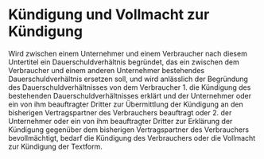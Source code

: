 # Kündigung und Vollmacht zur Kündigung

Wird zwischen einem Unternehmer und einem Verbraucher nach diesem Untertitel ein Dauerschuldverhältnis begründet, das ein zwischen dem Verbraucher und einem anderen Unternehmer bestehendes Dauerschuldverhältnis ersetzen soll, und wird anlässlich der Begründung des Dauerschuldverhältnisses von dem Verbraucher  1.
 die Kündigung des bestehenden Dauerschuldverhältnisses erklärt und der Unternehmer oder ein von ihm beauftragter Dritter zur Übermittlung der Kündigung an den bisherigen Vertragspartner des Verbrauchers beauftragt oder
 2.
 der Unternehmer oder ein von ihm beauftragter Dritter zur Erklärung der Kündigung gegenüber dem bisherigen Vertragspartner des Verbrauchers bevollmächtigt,
bedarf die Kündigung des Verbrauchers oder die Vollmacht zur Kündigung der Textform. 

